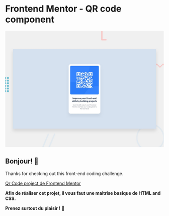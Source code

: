 # Frontend Mentor - QR code component

![Design preview for the QR code component coding challenge](./design/desktop-preview.jpg)

## Bonjour! 👋

Thanks for checking out this front-end coding challenge.

[Qr Code project de Frontend Mentor](https://www.frontendmentor.io/challenges/qr-code-component-iux_sIO_H)

**Afin de réaliser cet projet, il vous faut une maitrise basique de HTML and CSS.**

**Prenez surtout du plaisir !** 🚀
